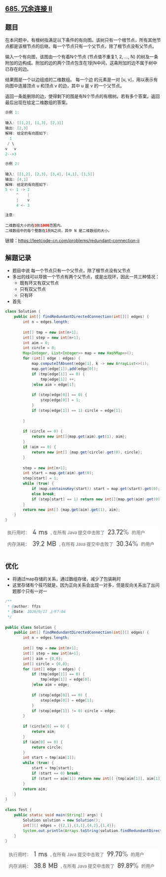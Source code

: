 ## [685. 冗余连接 II](https://leetcode-cn.com/problems/redundant-connection-ii/)

## 题目

在本问题中，有根树指满足以下条件的有向图。该树只有一个根节点，所有其他节点都是该根节点的后继。每一个节点只有一个父节点，除了根节点没有父节点。

输入一个有向图，该图由一个有着N个节点 (节点值不重复1, 2, ..., N) 的树及一条附加的边构成。附加的边的两个顶点包含在1到N中间，这条附加的边不属于树中已存在的边。

结果图是一个以边组成的二维数组。 每一个边 的元素是一对 [u, v]，用以表示有向图中连接顶点 u 和顶点 v 的边，其中 u 是 v 的一个父节点。

返回一条能删除的边，使得剩下的图是有N个节点的有根树。若有多个答案，返回最后出现在给定二维数组的答案。

```java
示例 1:

输入: [[1,2], [1,3], [2,3]]
输出: [2,3]
解释: 给定的有向图如下:
  1
 / \
v   v
2-->3
```



```java
示例 2:

输入: [[1,2], [2,3], [3,4], [4,1], [1,5]]
输出: [4,1]
解释: 给定的有向图如下:
5 <- 1 -> 2
     ^    |
     |    v
     4 <- 3
```



```java
注意:

二维数组大小的在3到1000范围内。
二维数组中的每个整数在1到N之间，其中 N 是二维数组的大小。
```


链接：https://leetcode-cn.com/problems/redundant-connection-ii

## 解题记录

+ 题目中说 每一个节点只有一个父节点，除了根节点没有父节点
+ 多出的线可以导致一个节点有两个父节点，或是出现环，因此一共三种情况：
  + 既有环又有双父节点
  + 只有双父节点
  + 只有环
+ 首先

```java
class Solution {
    public int[] findRedundantDirectedConnection(int[][] edges) {
        int n = edges.length;

        int[] tmp = new int[n+1];
        int[] step = new int[n+1];
        int aim = 0;
        int circle = 0;
        Map<Integer, List<Integer>> map = new HashMap<>();
        for (int[] edge : edges) {
            map.computeIfAbsent(edge[1], k -> new ArrayList<>());
            map.get(edge[1]).add(edge[0]);
            if (tmp[edge[1]] == 0) {
                tmp[edge[1]] ++;
            }else aim = edge[1];

            if (step[edge[0]] == 0) {
                step[edge[0]] = 1;
            }
            if (step[edge[1]] == 1) circle = edge[1];

        }

        if (circle == 0) {
            return new int[]{map.get(aim).get(1), aim};
        }
        if (aim == 0) {
            return new int[] {map.get(circle).get(0), circle};
        }
        
        step = new int[n+1];
        int start = map.get(aim).get(0);
        step[start] = 1;
        while (true) {
            if (map.containsKey(start)) start = map.get(start).get(0);
            else break;
            if (step[start] == 1) return new int[]{map.get(aim).get(0), aim};
        }
        return new int[] {map.get(aim).get(1), aim};
    }
}
```

![image-20200917091511100](README.assets/image-20200917091511100.png)

## 优化

+ 将通过map存储的关系，通过数组存储，减少了包装耗时
+ 这里存储有个技巧就是，因为正向关系会出现一对多，但是反向关系出了出问题那个只有一对一

```java
/**
 * @author: ffzs
 * @Date: 2020/9/17 上午7:04
 */

public class Solution {
    public int[] findRedundantDirectedConnection(int[][] edges) {
        int n = edges.length;

        int[] tmp = new int[n+1];
        int[] step = new int[n+1];
        int[] aim = {0,0};
        int[] circle = {0,0};
        for (int[] edge : edges) {
            if (tmp[edge[1]] == 0) {
                tmp[edge[1]] = edge[0];
            }else aim = edge;

            if (step[edge[0]] == 0) {
                step[edge[0]] = edge[1];
            }
            if (step[edge[1]] != 0) circle = edge;
        }

        if (circle[0] == 0) {
            return aim;
        }
        if (aim[0] == 0) {
            return circle;
        }
        int start = tmp[aim[1]];
        while (true) {
            start = tmp[start];
            if (start == 0) break;
            if (start == aim[1]) return new int[] {tmp[aim[1]], aim[1]};
        }
        return aim;
    }
}

class Test {
    public static void main(String[] args) {
        Solution solution = new Solution();
        int[][] edges = {{2,1},{3,1},{4,2},{1,4}};
        System.out.println(Arrays.toString(solution.findRedundantDirectedConnection(edges)));
    }
}
```

![image-20200917094601632](README.assets/image-20200917094601632.png)